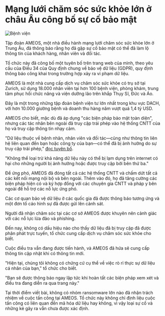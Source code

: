 # Mạng lưới chăm sóc sức khỏe lớn ở châu Âu công bố sự cố bảo mật

![Bệnh viện](https://www.bleepstatic.com/content/hl-images/2024/09/18/Hospital.jpg)

Tập đoàn AMEOS, một nhà điều hành mạng lưới chăm sóc sức khỏe lớn ở Trung Âu, đã thông báo rằng họ đã gặp sự cố bảo mật có thể đã làm lộ thông tin của khách hàng, nhân viên và đối tác.

Tổ chức này đã công bố một tuyên bố trên trang web của mình, theo yêu cầu của Điều 34 của Quy định chung về bảo vệ dữ liệu (GDPR), quy định thông báo công khai trong trường hợp xảy ra vi phạm dữ liệu.

AMEOS là một nhà cung cấp dịch vụ chăm sóc sức khỏe có trụ sở tại Zurich, sử dụng 18.000 nhân viên tại hơn 100 bệnh viện, phòng khám, trung tâm phục hồi chức năng và viện dưỡng lão trên khắp Thụy Sĩ, Đức và Áo.

Đây là một trong những tập đoàn bệnh viện tư lớn nhất trong khu vực DACH, với hơn 10.000 giường bệnh và doanh thu hàng năm vượt quá 1,4 tỷ USD.

AMEOS cho biết, mặc dù đã áp dụng "các biện pháp bảo mật toàn diện", nhưng các tác nhân bên ngoài đã truy cập trái phép vào hệ thống CNTT của họ và truy cập thông tin nhạy cảm.

"Dữ liệu thuộc về bệnh nhân, nhân viên và đối tác—cũng như thông tin liên hệ liên quan đến bạn hoặc công ty của bạn—có thể đã bị ảnh hưởng do sự truy cập trái phép," [đọc tuyên bố](https://www.ameos.eu/datenschutz/datenschutzvorfall-gem-art-34-dsgvo/).

"Không thể loại trừ khả năng dữ liệu này có thể bị lạm dụng trên internet có hại cho những người bị ảnh hưởng hoặc được truy cập bởi bên thứ ba."

Để ứng phó, AMEOS đã đóng tất cả các hệ thống CNTT và chấm dứt tất cả các kết nối mạng nội bộ và bên ngoài. Thêm vào đó, họ đã tăng cường các biện pháp hiện có và ký hợp đồng với các chuyên gia CNTT và pháp y bên ngoài để hỗ trợ các nỗ lực ứng phó.

Các cơ quan bảo vệ dữ liệu ở các quốc gia đã được thông báo tương ứng và một đơn tố cáo hình sự đã được gửi lên cảnh sát.

Người đã nhận chăm sóc tại các cơ sở AMEOS được khuyên nên cảnh giác với các nỗ lực lừa đảo và phishing.

Đến nay, không có dấu hiệu nào cho thấy dữ liệu đã bị truy cập đã được phân phát trực tuyến, tổ chức cung cấp dịch vụ chăm sóc sức khỏe cho biết.

Cuộc điều tra vẫn đang được tiến hành, và AMEOS đã hứa sẽ cung cấp thông tin cập nhật khi có thông tin mới.

"Hiện tại, chúng tôi không có chứng cứ cụ thể về việc rò rỉ thực sự dữ liệu cá nhân của bạn," tổ chức cho biết.

"Bạn sẽ được thông báo ngay lập tức khi hoàn tất các biện pháp xem xét và điều tra đang diễn ra qua trang này."

Tại thời điểm viết bài, không có nhóm ransomware lớn nào đã nhận trách nhiệm về cuộc tấn công tại AMEOS. Tổ chức này không chỉ định liệu cuộc tấn công có liên quan đến mã hóa dữ liệu hay không, vì vậy loại sự cố và những kẻ gây ra vẫn chưa được xác định.